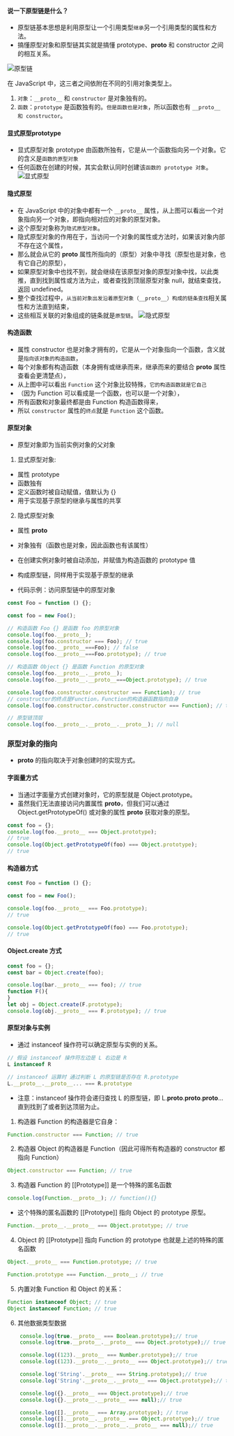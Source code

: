 #### 说一下原型链是什么？
* 原型链基本思想是利用原型让一个引用类型`继承`另一个引用类型的属性和方法。
* 搞懂原型对象和原型链其实就是搞懂 prototype、__proto__ 和 constructor 之间的相互关系。

![原型链](img/原型链.jpg)

在 JavaScript 中，这三者之间依附在不同的引用对象类型上。

1. `对象`：`__proto__` 和 `constructor` 是对象独有的。
2. `函数`：`prototype` 是函数独有的。`但是函数也是对象`，所以函数也有 `__proto__ 和 constructor`。

#### 显式原型prototype
* 显式原型对象 prototype 由函数所独有，它是从一个函数指向另一个对象。它的含义是`函数的原型对象`
* 任何函数在创建的时候，其实会默认同时创建该`函数的 prototype 对象`。
![显式原型](img/显式原型.jpg)

#### 隐式原型
* 在 JavaScript 中的对象中都有一个 `__proto__` 属性，从上图可以看出一个对象指向另一个对象，即指向相对应的对象的原型对象。
* 这个原型对象称为`隐式原型对象`。
* 隐式原型对象的作用在于，当访问一个对象的属性或方法时，如果该对象内部不存在这个属性，
* 那么就会从它的 __proto__ 属性所指向的（原型）对象中寻找（原型也是对象，也有它自己的原型），
* 如果原型对象中也找不到，就会继续在该原型对象的原型对象中找，以此类推，直到找到属性或方法为止，或者查找到顶层原型对象 null，就结束查找，返回 undefined。
* 整个查找过程中，`从当前对象出发沿着原型对象（__proto__）构成的链条查找`相关属性和方法直到结束，
* 这些相互关联的对象组成的链条就是`原型链`。
![隐式原型](img/隐式原型.jpg)

#### 构造函数
* 属性 constructor 也是对象才拥有的，它是从一个对象指向一个函数，含义就是`指向该对象的构造函数`，
* 每个对象都有构造函数（本身拥有或继承而来，继承而来的要结合 __proto__ 属性查看会更清楚点），
* 从上图中可以看出 `Function` 这个对象比较特殊，`它的构造函数就是它自己`
* （因为 Function 可以看成是一个函数，也可以是一个对象），
* 所有函数和对象最终都是由 Function 构造函数得来，
* 所以 `constructor` 属性的`终点`就是 `Function` 这个函数。

#### 原型对象
* 原型对象即为当前实例对象的父对象

1. 显式原型对象:
* 属性 prototype
* 函数独有
* 定义函数时被自动赋值，值默认为 {}
* 用于实现基于原型的继承与属性的共享

2. 隐式原型对象
* 属性 __proto__
* 对象独有（函数也是对象，因此函数也有该属性）
* 在创建实例对象时被自动添加，并赋值为构造函数的 prototype 值
* 构成原型链，同样用于实现基于原型的继承

* 代码示例：访问原型链中的原型对象
```javascript
const Foo = function () {};

const foo = new Foo();

// 构造函数 Foo {} 是函数 foo 的原型对象
console.log(foo.__proto__);
console.log(foo.constructor === Foo); // true
console.log(foo.__proto__===Foo); // false
console.log(foo.__proto__===Foo.prototype); // true

// 构造函数 Object {} 是函数 Function 的原型对象
console.log(foo.__proto__.__proto__);
console.log(foo.__proto__.__proto__===Object.prototype); // true

console.log(foo.constructor.constructor === Function); // true
// constructor的终点是Function，Function的构造器函数指向自身
console.log(foo.constructor.constructor.constructor === Function); // true

// 原型链顶层
console.log(foo.__proto__.__proto__.__proto__); // null
```

### 原型对象的指向
* __proto__ 的指向取决于对象创建时的实现方式。

#### 字面量方式
* 当通过字面量方式创建对象时，它的原型就是 Object.prototype。
* 虽然我们无法直接访问内置属性 __proto__，但我们可以通过 Object.getPrototypeOf() 或对象的属性 __proto__ 获取对象的原型。
```javascript
const foo = {};
console.log(foo.__proto__ === Object.prototype);
// true
console.log(Object.getPrototypeOf(foo) === Object.prototype);
// true
```
#### 构造器方式
```javascript
const Foo = function () {};

const foo = new Foo();

console.log(foo.__proto__ === Foo.prototype);
// true

console.log(Object.getPrototypeOf(foo) === Foo.prototype);
// true
```

#### Object.create 方式
```javascript
const foo = {};
const bar = Object.create(foo);

console.log(bar.__proto__ === foo); // true
function F(){
}
let obj = Object.create(F.prototype);
console.log(obj.__proto__ === F.prototype); // true
```

#### 原型对象与实例
* 通过 instanceof 操作符可以确定原型与实例的关系。
```javascript
// 假设 instanceof 操作符左边是 L 右边是 R
L instanceof R

// instanceof 运算时 通过判断 L 的原型链是否存在 R.prototype
L.__proto__.__proto__... === R.prototype
```
* 注意：instanceof 操作符会递归查找 L 的原型链，即 L.__proto__.__proto__.__proto__... 直到找到了或者到达顶层为止。

1. 构造器 Function 的构造器是它自身：
```javascript
Function.constructor === Function; // true
```
2. 构造器 Object 的构造器是 Function（因此可得所有构造器的 constructor 都指向 Function）
```javascript
Object.constructor === Function; // true
```
3. 构造器 Function 的 [[Prototype]] 是一个特殊的匿名函数
```javascript
console.log(Function.__proto__); // function(){}
```
* 这个特殊的匿名函数的 [[Prototype]] 指向 Object 的 prototype 原型。
```javascript
Function.__proto__.__proto__ === Object.prototype; // true
```
4. Object 的 [[Prototype]] 指向 Function 的 prototype 也就是上述的特殊的匿名函数
```javascript
Object.__proto__ === Function.prototype; // true

Function.prototype === Function.__proto__; // true
```
5. 内置对象 Function 和 Object 的关系：
```javascript
Function instanceof Object; // true
Object instanceof Function; // true
```
6. 其他数据类型数据
```javascript
    console.log(true.__proto__ === Boolean.prototype);// true
    console.log(true.__proto__.__proto__ === Object.prototype);// true

    console.log((123).__proto__ === Number.prototype);// true
    console.log((123).__proto__.__proto__ === Object.prototype);// true

    console.log('String'.__proto__ === String.prototype);// true
    console.log('String'.__proto__.__proto__ === Object.prototype);// true

    console.log({}.__proto__ === Object.prototype);// true
    console.log({}.__proto__.__proto__ === null);// true

    console.log([].__proto__ === Array.prototype); // true
    console.log([].__proto__.__proto__ === Object.prototype);// true
    console.log([].__proto__.__proto__.__proto__ === null);// true
```











